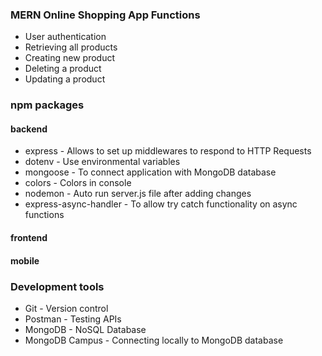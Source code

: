 ### **MERN Online Shopping App Functions**
* User authentication
* Retrieving all products
* Creating new product
* Deleting a product
* Updating a product

### **npm packages**

#### backend
* express					- Allows to set up middlewares to respond to HTTP Requests
* dotenv 					- Use environmental variables
* mongoose					- To connect application with MongoDB database
* colors 					- Colors in console
* nodemon					- Auto run server.js file after adding changes
* express-async-handler		- To allow try catch functionality on async functions

#### frontend

#### mobile

### **Development tools**
* Git                       - Version control
* Postman                   - Testing APIs
* MongoDB                   - NoSQL Database
* MongoDB Campus            - Connecting locally to MongoDB database